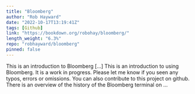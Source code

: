 ```yaml
---
title: "Bloomberg"
author: "Rob Hayward"
date: "2022-10-17T13:19:41Z"
tags: [Github]
link: "https://bookdown.org/robohay/bloomberg/"
length_weight: "6.3%"
repo: "robhayward/bloomberg"
pinned: false
---
```


This is an introduction to Bloomberg [...] This is an introduction to using Bloomberg. It is a work in progress. Please let me know if you seen any typos, errors or omissions. You can also contribute to this project on github. There is an overview of the history of the Bloomberg terminal on ...
